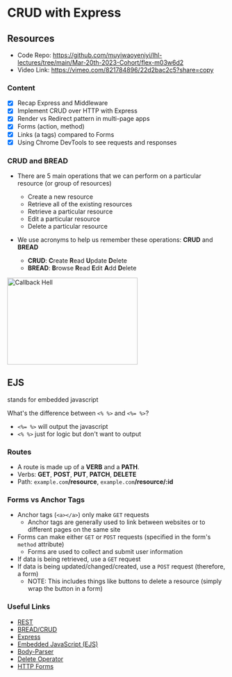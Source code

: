 # CRUD with Express

## Resources
 - Code Repo: https://github.com/muyiwaoyeniyi/lhl-lectures/tree/main/Mar-20th-2023-Cohort/flex-m03w6d2
 - Video Link: https://vimeo.com/821784896/22d2bac2c5?share=copy

### Content

- [x] Recap Express and Middleware
- [x] Implement CRUD over HTTP with Express
- [x] Render vs Redirect pattern in multi-page apps
- [x] Forms (action, method)
- [x] Links (a tags) compared to Forms
- [x] Using Chrome DevTools to see requests and responses

### CRUD and BREAD

- There are 5 main operations that we can perform on a particular resource (or group of resources)

  - Create a new resource
  - Retrieve all of the existing resources
  - Retrieve a particular resource
  - Edit a particular resource
  - Delete a particular resource

- We use acronyms to help us remember these operations: **CRUD** and **BREAD**
  - **CRUD**: **C**reate **R**ead **U**pdate **D**elete
  - **BREAD**: **B**rowse **R**ead **E**dit **A**dd **D**elete

<img src="https://miro.medium.com/max/1400/1*2eBdh0vLZjUyCDF6x1EqvQ.png" alt="Callback Hell" title="Callback Hell" width="300" height="200" />

## EJS

stands for embedded javascript

What's the difference between `<% %>` and `<%= %>`?
- `<%= %>` will output the javascript
- `<% %>` just for logic but don't want to output

### Routes

* A route is made up of a **VERB** and a **PATH**.
* Verbs: **GET**, **POST**, **PUT**, **PATCH**, **DELETE**
* Path: `example.com`**/resource**, `example.com`**/resource/:id**

### Forms vs Anchor Tags

- Anchor tags (`<a></a>`) only make `GET` requests
  - Anchor tags are generally used to link between websites or to different pages on the same site
- Forms can make either `GET` or `POST` requests (specified in the form's `method` attribute)
  - Forms are used to collect and submit user information
- If data is being retrieved, use a `GET` request
- If data is being updated/changed/created, use a `POST` request (therefore, a form)
  - NOTE: This includes things like buttons to delete a resource (simply wrap the button in a form)

### Useful Links
* [REST](https://en.wikipedia.org/wiki/Representational_state_transfer)
* [BREAD/CRUD](https://en.wikipedia.org/wiki/Create,_read,_update_and_delete)
* [Express](https://github.com/expressjs/express)
* [Embedded JavaScript (EJS)](https://github.com/mde/ejs)
* [Body-Parser](https://github.com/expressjs/body-parser)
* [Delete Operator](https://developer.mozilla.org/en-US/docs/Web/JavaScript/Reference/Operators/delete)
* [HTTP Forms](https://developer.mozilla.org/en-US/docs/Learn/HTML/Forms/Sending_and_retrieving_form_data)